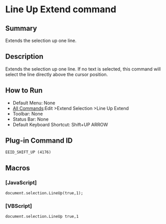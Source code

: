 # Line Up Extend command

## Summary

Extends the selection up one line.

## Description

Extends the selection up one line. If no text is selected, this command will select the line directly above the cursor position.

## How to Run

- Default Menu: None
- [All Commands](../tools/all_commands):Edit \>Extend Selection
\>Line Up Extend
- Toolbar: None
- Status Bar: None
- Default Keyboard Shortcut: Shift+UP ARROW

## Plug-in Command ID

```
EEID_SHIFT_UP (4176)```

## Macros

### \[JavaScript\]

```
document.selection.LineUp(true,1);
```

### \[VBScript\]

```
document.selection.LineUp true,1
```
